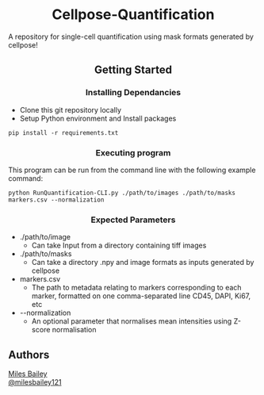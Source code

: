 <h1 align="center">Cellpose-Quantification</h1>

A repository for single-cell quantification using mask formats generated by cellpose!

<h2 align="center">Getting Started</h2>
<h3 align="center">Installing Dependancies</h2>

* Clone this git repository locally
* Setup Python environment and Install packages

```
pip install -r requirements.txt
```
<h3 align="center">Executing program</h2>

This program can be run from the command line with the following example command:
```
python RunQuantification-CLI.py ./path/to/images ./path/to/masks markers.csv --normalization
```
<h3 align="center">Expected Parameters</h2>

* ./path/to/image
  * Can take Input from a directory containing tiff images
* ./path/to/masks
  * Can take a directory .npy and image formats as inputs generated by cellpose
* markers.csv
  * The path to metadata relating to markers corresponding to each marker, formatted on one comma-separated line  CD45, DAPI, Ki67, etc
* --normalization
  * An optional parameter that normalises mean intensities using Z-score normalisation 
 

## Authors
[Miles Bailey](https://github.com/milesbailey121)  
[@milesbailey121](https://twitter.com/milesbailey121)
